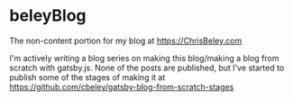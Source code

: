 # beleyBlog

The non-content portion for my blog at https://ChrisBeley.com

I'm actively writing a blog series on making this blog/making a blog from scratch with gatsby.js. None of the posts are published, but I've started to publish some of the stages of making it at https://github.com/cbeley/gatsby-blog-from-scratch-stages
